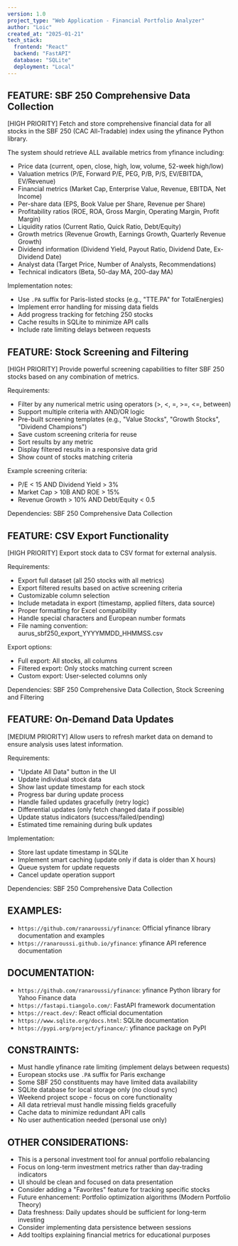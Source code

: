```yaml
---
version: 1.0
project_type: "Web Application - Financial Portfolio Analyzer"
author: "Loic"
created_at: "2025-01-21"
tech_stack:
  frontend: "React"
  backend: "FastAPI"
  database: "SQLite"
  deployment: "Local"
---
```


## FEATURE: SBF 250 Comprehensive Data Collection

[HIGH PRIORITY] Fetch and store comprehensive financial data for all stocks in the SBF 250 (CAC All-Tradable) index using the yfinance Python library.

The system should retrieve ALL available metrics from yfinance including:
- Price data (current, open, close, high, low, volume, 52-week high/low)
- Valuation metrics (P/E, Forward P/E, PEG, P/B, P/S, EV/EBITDA, EV/Revenue)
- Financial metrics (Market Cap, Enterprise Value, Revenue, EBITDA, Net Income)
- Per-share data (EPS, Book Value per Share, Revenue per Share)
- Profitability ratios (ROE, ROA, Gross Margin, Operating Margin, Profit Margin)
- Liquidity ratios (Current Ratio, Quick Ratio, Debt/Equity)
- Growth metrics (Revenue Growth, Earnings Growth, Quarterly Revenue Growth)
- Dividend information (Dividend Yield, Payout Ratio, Dividend Date, Ex-Dividend Date)
- Analyst data (Target Price, Number of Analysts, Recommendations)
- Technical indicators (Beta, 50-day MA, 200-day MA)

Implementation notes:
- Use `.PA` suffix for Paris-listed stocks (e.g., "TTE.PA" for TotalEnergies)
- Implement error handling for missing data fields
- Add progress tracking for fetching 250 stocks
- Cache results in SQLite to minimize API calls
- Include rate limiting delays between requests

## FEATURE: Stock Screening and Filtering

[HIGH PRIORITY] Provide powerful screening capabilities to filter SBF 250 stocks based on any combination of metrics.

Requirements:
- Filter by any numerical metric using operators (>, <, =, >=, <=, between)
- Support multiple criteria with AND/OR logic
- Pre-built screening templates (e.g., "Value Stocks", "Growth Stocks", "Dividend Champions")
- Save custom screening criteria for reuse
- Sort results by any metric
- Display filtered results in a responsive data grid
- Show count of stocks matching criteria

Example screening criteria:
- P/E < 15 AND Dividend Yield > 3%
- Market Cap > 10B AND ROE > 15%
- Revenue Growth > 10% AND Debt/Equity < 0.5

Dependencies: SBF 250 Comprehensive Data Collection

## FEATURE: CSV Export Functionality

[HIGH PRIORITY] Export stock data to CSV format for external analysis.

Requirements:
- Export full dataset (all 250 stocks with all metrics)
- Export filtered results based on active screening criteria
- Customizable column selection
- Include metadata in export (timestamp, applied filters, data source)
- Proper formatting for Excel compatibility
- Handle special characters and European number formats
- File naming convention: aurus_sbf250_export_YYYYMMDD_HHMMSS.csv

Export options:
- Full export: All stocks, all columns
- Filtered export: Only stocks matching current screen
- Custom export: User-selected columns only

Dependencies: SBF 250 Comprehensive Data Collection, Stock Screening and Filtering

## FEATURE: On-Demand Data Updates

[MEDIUM PRIORITY] Allow users to refresh market data on demand to ensure analysis uses latest information.

Requirements:
- "Update All Data" button in the UI
- Update individual stock data
- Show last update timestamp for each stock
- Progress bar during update process
- Handle failed updates gracefully (retry logic)
- Differential updates (only fetch changed data if possible)
- Update status indicators (success/failed/pending)
- Estimated time remaining during bulk updates

Implementation:
- Store last update timestamp in SQLite
- Implement smart caching (update only if data is older than X hours)
- Queue system for update requests
- Cancel update operation support

Dependencies: SBF 250 Comprehensive Data Collection

## EXAMPLES:

- `https://github.com/ranaroussi/yfinance`: Official yfinance library documentation and examples
- `https://ranaroussi.github.io/yfinance`: yfinance API reference documentation

## DOCUMENTATION:

- `https://github.com/ranaroussi/yfinance`: yfinance Python library for Yahoo Finance data
- `https://fastapi.tiangolo.com/`: FastAPI framework documentation
- `https://react.dev/`: React official documentation
- `https://www.sqlite.org/docs.html`: SQLite documentation
- `https://pypi.org/project/yfinance/`: yfinance package on PyPI

## CONSTRAINTS:

- Must handle yfinance rate limiting (implement delays between requests)
- European stocks use `.PA` suffix for Paris exchange
- Some SBF 250 constituents may have limited data availability
- SQLite database for local storage only (no cloud sync)
- Weekend project scope - focus on core functionality
- All data retrieval must handle missing fields gracefully
- Cache data to minimize redundant API calls
- No user authentication needed (personal use only)

## OTHER CONSIDERATIONS:

- This is a personal investment tool for annual portfolio rebalancing
- Focus on long-term investment metrics rather than day-trading indicators
- UI should be clean and focused on data presentation
- Consider adding a "Favorites" feature for tracking specific stocks
- Future enhancement: Portfolio optimization algorithms (Modern Portfolio Theory)
- Data freshness: Daily updates should be sufficient for long-term investing
- Consider implementing data persistence between sessions
- Add tooltips explaining financial metrics for educational purposes